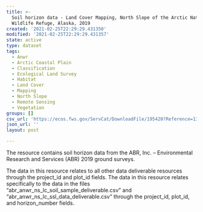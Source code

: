 ```yaml
---
title: >-
  Soil horizon data - Land Cover Mapping, North Slope of the Arctic National
  Wildlife Refuge, Alaska, 2019
created: '2021-02-25T22:29:29.431350'
modified: '2021-02-25T22:29:29.431357'
state: active
type: dataset
tags:
  - Anwr
  - Arctic Coastal Plain
  - Classification
  - Ecological Land Survey
  - Habitat
  - Land Cover
  - Mapping
  - North Slope
  - Remote Sensing
  - Vegetation
groups: []
csv_url: 'https://ecos.fws.gov/ServCat/DownloadFile/195420?Reference=130593'
json_url: ''
layout: post

---
```

The resource contains soil horizon data from the ABR, Inc. – Environmental Research and Services (ABR) 2019 ground surveys.

The data in this resource relates to all other data deliverable resources through the project_id and plot_id fields.  The data in this resource relates specifically to the data in the files “abr_anwr_ns_lc_soil_sample_deliverable.csv” and “abr_anwr_ns_lc_ssl_data_deliverable.csv” through the project_id, plot_id, and horizon_number fields.
